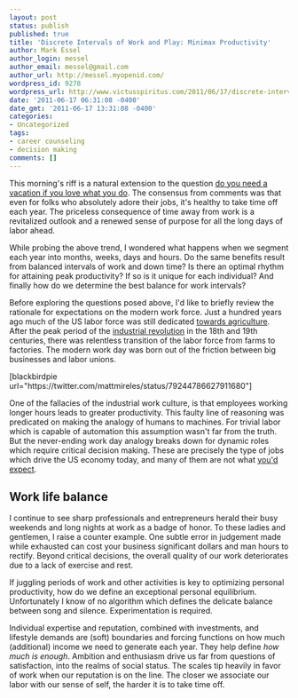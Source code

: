 ```yaml
---
layout: post
status: publish
published: true
title: 'Discrete Intervals of Work and Play: Minimax Productivity'
author: Mark Essel
author_login: messel
author_email: messel@gmail.com
author_url: http://messel.myopenid.com/
wordpress_id: 9278
wordpress_url: http://www.victusspiritus.com/2011/06/17/discrete-intervals-of-work-and-play-minimax-productivity/
date: '2011-06-17 06:31:08 -0400'
date_gmt: '2011-06-17 13:31:08 -0400'
categories:
- Uncategorized
tags:
- career counseling
- decision making
comments: []
---
```

<p>This morning's riff is a natural extension to the question <a href="http://www.victusspiritus.com/2011/06/14/do-you-need-a-vacation-if-you-love-what-you-do%C2%A0/">do you need a vacation if you love what you do</a>. The consensus from comments was that even for folks who absolutely adore their jobs, it's healthy to take time off each year. The priceless consequence of time away from work is a revitalized outlook and a renewed sense of purpose for all the long days of labor ahead. </p>
<p>While probing the above trend, I wondered what happens when we segment each year into months, weeks, days and hours. Do the same benefits result from balanced intervals of work and down time? Is there an optimal rhythm for attaining peak productivity? If so is it unique for each individual? And finally how do we determine the best balance for work intervals?</p>
<p>Before exploring the questions posed above, I'd like to briefly review the rationale for expectations on the modern work force. Just a hundred years ago much of the US labor force was still dedicated <a href="http://inventors.about.com/library/inventors/blfarm4.htm">towards agriculture</a>. After the peak period of the <a href="http://en.wikipedia.org/wiki/Industrial_Revolution">industrial revolution</a> in the 18th and 19th centuries, there was relentless transition of the labor force from farms to factories. The modern work day was born out of the friction between big businesses and labor unions. </p>
<p>[blackbirdpie url="https://twitter.com/mattmireles/status/79244786627911680"]</p>
<p>One of the fallacies of the industrial work culture, is that employees working longer hours leads to greater productivity. This faulty line of reasoning was predicated on making the analogy of humans to machines. For trivial labor which is capable of automation this assumption wasn't far from the truth. But the never-ending work day analogy breaks down for dynamic roles which require critical decision making. These are precisely the type of jobs which drive the US economy today, and many of them are not what <a href="http://www.victusspiritus.com/2009/03/02/ode-to-all-tasks-unclean-in-particular-dirty-jobs/">you'd expect</a>. </p>
<h2>Work life balance</h2>
<p>I continue to see sharp professionals and entrepreneurs herald their busy weekends and long nights at work as a badge of honor. To these ladies and gentlemen, I raise a counter example. One subtle error in judgement made while exhausted can cost your business significant dollars and man hours to rectify. Beyond critical decisions, the overall quality of our work deteriorates due to a lack of exercise and rest.</p>
<p>If juggling periods of work and other activities is key to optimizing personal productivity, how do we define an exceptional personal equilibrium. Unfortunately I know of no algorithm which defines the delicate balance between song and silence. Experimentation is required.</p>
<p>Individual expertise and reputation, combined with investments, and lifestyle demands are (soft) boundaries and forcing functions on how much (additional) income we need to generate each year. They help define <i>how much is enough</I>. Ambition and enthusiasm drive us far from questions of satisfaction, into the realms of social status. The scales tip heavily in favor of work when our reputation is on the line. The closer we associate our labor with our sense of self, the harder it is to take time off.</p>
